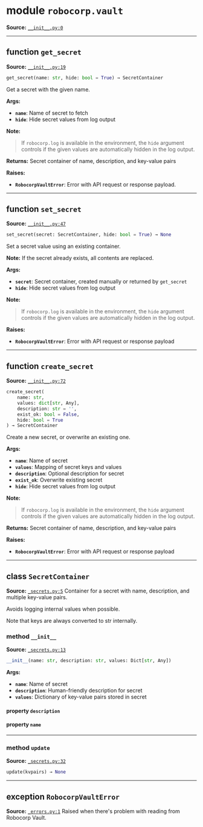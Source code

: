 <!-- markdownlint-disable -->

# module `robocorp.vault`
**Source:** [`__init__.py:0`](https://github.com/robocorp/robo/tree/master/vault/src/robocorp/vault/__init__.py#L0)




---

## function `get_secret`
**Source:** [`__init__.py:19`](https://github.com/robocorp/robo/tree/master/vault/src/robocorp/vault/__init__.py#L19)

```python
get_secret(name: str, hide: bool = True) → SecretContainer
```

Get a secret with the given name.



**Args:**

 - <b>`name`</b>:  Name of secret to fetch
 - <b>`hide`</b>:  Hide secret values from log output



**Note:**

>If `robocorp.log` is available in the environment, the `hide` argument controls if the given values are automatically hidden in the log output.
>

**Returns:**
Secret container of name, description, and key-value pairs



**Raises:**

 - <b>`RobocorpVaultError`</b>:  Error with API request or response payload.


---

## function `set_secret`
**Source:** [`__init__.py:47`](https://github.com/robocorp/robo/tree/master/vault/src/robocorp/vault/__init__.py#L47)

```python
set_secret(secret: SecretContainer, hide: bool = True) → None
```

Set a secret value using an existing container.

**Note:** If the secret already exists, all contents are replaced.



**Args:**

 - <b>`secret`</b>:  Secret container, created manually or returned by `get_secret`
 - <b>`hide`</b>:  Hide secret values from log output



**Note:**

>If `robocorp.log` is available in the environment, the `hide` argument controls if the given values are automatically hidden in the log output.
>

**Raises:**

 - <b>`RobocorpVaultError`</b>:  Error with API request or response payload


---

## function `create_secret`
**Source:** [`__init__.py:72`](https://github.com/robocorp/robo/tree/master/vault/src/robocorp/vault/__init__.py#L72)

```python
create_secret(
    name: str,
    values: dict[str, Any],
    description: str = '',
    exist_ok: bool = False,
    hide: bool = True
) → SecretContainer
```

Create a new secret, or overwrite an existing one.



**Args:**

 - <b>`name`</b>:  Name of secret
 - <b>`values`</b>:  Mapping of secret keys and values
 - <b>`description`</b>:  Optional description for secret
 - <b>`exist_ok`</b>:  Overwrite existing secret
 - <b>`hide`</b>:  Hide secret values from log output



**Note:**

>If `robocorp.log` is available in the environment, the `hide` argument controls if the given values are automatically hidden in the log output.
>

**Returns:**
Secret container of name, description, and key-value pairs



**Raises:**

 - <b>`RobocorpVaultError`</b>:  Error with API request or response payload


---

## class `SecretContainer`
**Source:** [`_secrets.py:5`](https://github.com/robocorp/robo/tree/master/vault/src/robocorp/vault/_secrets.py#L5)
Container for a secret with name, description, and multiple key-value pairs.

Avoids logging internal values when possible.

Note that keys are always converted to str internally.

### method `__init__`
**Source:** [`_secrets.py:13`](https://github.com/robocorp/robo/tree/master/vault/src/robocorp/vault/_secrets.py#L13)

```python
__init__(name: str, description: str, values: Dict[str, Any])
```



**Args:**

 - <b>`name`</b>:         Name of secret
 - <b>`description`</b>:  Human-friendly description for secret
 - <b>`values`</b>:       Dictionary of key-value pairs stored in secret


#### property `description`




#### property `name`






---

### method `update`
**Source:** [`_secrets.py:32`](https://github.com/robocorp/robo/tree/master/vault/src/robocorp/vault/_secrets.py#L32)

```python
update(kvpairs) → None
```





---

## exception `RobocorpVaultError`
**Source:** [`_errors.py:1`](https://github.com/robocorp/robo/tree/master/vault/src/robocorp/vault/_errors.py#L1)
Raised when there's problem with reading from Robocorp Vault.





